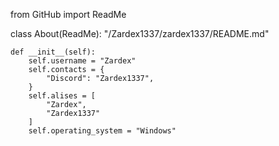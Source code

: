 from GitHub import ReadMe

class About(ReadMe):
    "/Zardex1337/zardex1337/README.md"

    def __init__(self):
        self.username = "Zardex"
        self.contacts = {
            "Discord": "Zardex1337",
        }
        self.alises = [
            "Zardex",
            "Zardex1337"
        ]
        self.operating_system = "Windows"
